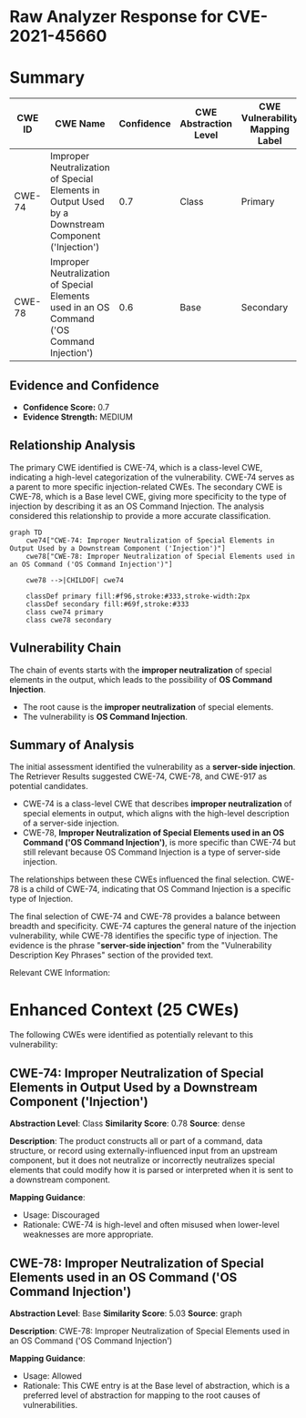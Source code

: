 # Raw Analyzer Response for CVE-2021-45660

# Summary
| CWE ID | CWE Name | Confidence | CWE Abstraction Level | CWE Vulnerability Mapping Label | CWE-Vulnerability Mapping Notes |
|---|---|---|---|---|---|
| CWE-74 | Improper Neutralization of Special Elements in Output Used by a Downstream Component ('Injection') | 0.7 | Class | Primary | Allowed |
| CWE-78 | Improper Neutralization of Special Elements used in an OS Command ('OS Command Injection') | 0.6 | Base | Secondary | Allowed |

## Evidence and Confidence

*   **Confidence Score:** 0.7
*   **Evidence Strength:** MEDIUM

## Relationship Analysis
The primary CWE identified is CWE-74, which is a class-level CWE, indicating a high-level categorization of the vulnerability. CWE-74 serves as a parent to more specific injection-related CWEs. The secondary CWE is CWE-78, which is a Base level CWE, giving more specificity to the type of injection by describing it as an OS Command Injection. The analysis considered this relationship to provide a more accurate classification.

```mermaid
graph TD
    cwe74["CWE-74: Improper Neutralization of Special Elements in Output Used by a Downstream Component ('Injection')"]
    cwe78["CWE-78: Improper Neutralization of Special Elements used in an OS Command ('OS Command Injection')"]

    cwe78 -->|CHILDOF| cwe74

    classDef primary fill:#f96,stroke:#333,stroke-width:2px
    classDef secondary fill:#69f,stroke:#333
    class cwe74 primary
    class cwe78 secondary
```

## Vulnerability Chain
The chain of events starts with the **improper neutralization** of special elements in the output, which leads to the possibility of **OS Command Injection**.
  - The root cause is the **improper neutralization** of special elements.
  - The vulnerability is **OS Command Injection**.

## Summary of Analysis
The initial assessment identified the vulnerability as a **server-side injection**. The Retriever Results suggested CWE-74, CWE-78, and CWE-917 as potential candidates.

- CWE-74 is a class-level CWE that describes **improper neutralization** of special elements in output, which aligns with the high-level description of a server-side injection.
- CWE-78, **Improper Neutralization of Special Elements used in an OS Command ('OS Command Injection')**, is more specific than CWE-74 but still relevant because OS Command Injection is a type of server-side injection.

The relationships between these CWEs influenced the final selection. CWE-78 is a child of CWE-74, indicating that OS Command Injection is a specific type of Injection.

The final selection of CWE-74 and CWE-78 provides a balance between breadth and specificity. CWE-74 captures the general nature of the injection vulnerability, while CWE-78 identifies the specific type of injection. The evidence is the phrase "**server-side injection**" from the "Vulnerability Description Key Phrases" section of the provided text.

Relevant CWE Information:

# Enhanced Context (25 CWEs)
The following CWEs were identified as potentially relevant to this vulnerability:

## CWE-74: Improper Neutralization of Special Elements in Output Used by a Downstream Component ('Injection')
**Abstraction Level**: Class
**Similarity Score**: 0.78
**Source**: dense

**Description**:
The product constructs all or part of a command, data structure, or record using externally-influenced input from an upstream component, but it does not neutralize or incorrectly neutralizes special elements that could modify how it is parsed or interpreted when it is sent to a downstream component.

**Mapping Guidance**:
- Usage: Discouraged
- Rationale: CWE-74 is high-level and often misused when lower-level weaknesses are more appropriate.

## CWE-78: Improper Neutralization of Special Elements used in an OS Command ('OS Command Injection')
**Abstraction Level**: Base
**Similarity Score**: 5.03
**Source**: graph

**Description**:
CWE-78: Improper Neutralization of Special Elements used in an OS Command ('OS Command Injection')

**Mapping Guidance**:
- Usage: Allowed
- Rationale: This CWE entry is at the Base level of abstraction, which is a preferred level of abstraction for mapping to the root causes of vulnerabilities.